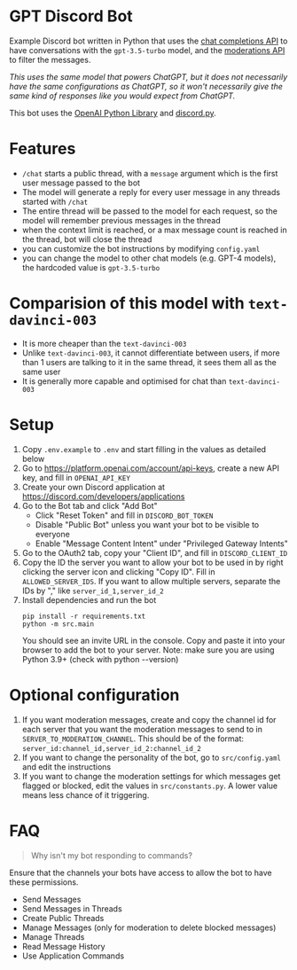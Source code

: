 # GPT Discord Bot

Example Discord bot written in Python that uses the [chat completions API](https://platform.openai.com/docs/api-reference/chat) to have conversations with the `gpt-3.5-turbo` model, and the [moderations API](https://platform.openai.com/docs/api-reference/moderations) to filter the messages.

*This uses the same model that powers ChatGPT, but it does not necessarily have the same configurations as ChatGPT, so it won't necessarily give the same kind of responses like you would expect from ChatGPT.*

This bot uses the [OpenAI Python Library](https://github.com/openai/openai-python) and [discord.py](https://discordpy.readthedocs.io/).


# Features

- `/chat` starts a public thread, with a `message` argument which is the first user message passed to the bot
- The model will generate a reply for every user message in any threads started with `/chat`
- The entire thread will be passed to the model for each request, so the model will remember previous messages in the thread
- when the context limit is reached, or a max message count is reached in the thread, bot will close the thread
- you can customize the bot instructions by modifying `config.yaml`
- you can change the model to other chat models (e.g. GPT-4 models), the hardcoded value is `gpt-3.5-turbo`

# Comparision of this model with `text-davinci-003`

- It is more cheaper than the `text-davinci-003`
- Unlike `text-davinci-003`, it cannot differentiate between users, if more than 1 users are talking to it in the same thread, it sees them all as the same user
- It is generally more capable and optimised for chat than `text-davinci-003`

# Setup

1. Copy `.env.example` to `.env` and start filling in the values as detailed below
1. Go to https://platform.openai.com/account/api-keys, create a new API key, and fill in `OPENAI_API_KEY`
1. Create your own Discord application at https://discord.com/developers/applications
1. Go to the Bot tab and click "Add Bot"
    - Click "Reset Token" and fill in `DISCORD_BOT_TOKEN`
    - Disable "Public Bot" unless you want your bot to be visible to everyone
    - Enable "Message Content Intent" under "Privileged Gateway Intents"
1. Go to the OAuth2 tab, copy your "Client ID", and fill in `DISCORD_CLIENT_ID`
1. Copy the ID the server you want to allow your bot to be used in by right clicking the server icon and clicking "Copy ID". Fill in `ALLOWED_SERVER_IDS`. If you want to allow multiple servers, separate the IDs by "," like `server_id_1,server_id_2`
1. Install dependencies and run the bot
    ```
    pip install -r requirements.txt
    python -m src.main
    ```
    You should see an invite URL in the console. Copy and paste it into your browser to add the bot to your server.
    Note: make sure you are using Python 3.9+ (check with python --version)

# Optional configuration

1. If you want moderation messages, create and copy the channel id for each server that you want the moderation messages to send to in `SERVER_TO_MODERATION_CHANNEL`. This should be of the format: `server_id:channel_id,server_id_2:channel_id_2`
1. If you want to change the personality of the bot, go to `src/config.yaml` and edit the instructions
1. If you want to change the moderation settings for which messages get flagged or blocked, edit the values in `src/constants.py`. A lower value means less chance of it triggering.

# FAQ

> Why isn't my bot responding to commands?

Ensure that the channels your bots have access to allow the bot to have these permissions.
- Send Messages
- Send Messages in Threads
- Create Public Threads
- Manage Messages (only for moderation to delete blocked messages)
- Manage Threads
- Read Message History
- Use Application Commands
